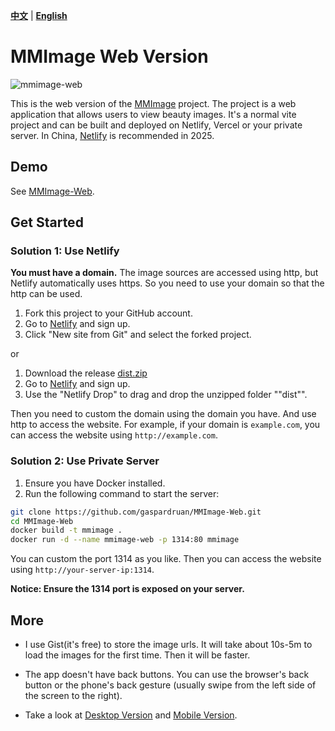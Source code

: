 [**中文**](https://github.com/gaspardruan/MMImage-Web) | [**English**](https://github.com/gaspardruan/MMImage-Web/blob/main/README-EN.md)

# MMImage Web Version

![mmimage-web](https://github.com/user-attachments/assets/f345e115-5fca-4ebd-b883-f8eb91407dbc)

This is the web version of the [MMImage](https://github.com/gaspardruan/MMImage) project. The project is a web application that allows users to view beauty images. It's a normal vite project and can be built and deployed on Netlify, Vercel or your private server. In China, [Netlify](https://www.netlify.com) is recommended in 2025.

## Demo

See [MMImage-Web](http://mmimage.xyz/).

## Get Started

### Solution 1: Use Netlify

**You must have a domain.** The image sources are accessed using http, but Netlify automatically uses https. So you need to use your domain so that the http can be used.

1. Fork this project to your GitHub account.
2. Go to [Netlify](https://www.netlify.com) and sign up.
3. Click "New site from Git" and select the forked project.

or

1. Download the release [dist.zip](https://github.com/gaspardruan/MMImage-Web/releases)
2. Go to [Netlify](https://www.netlify.com) and sign up.
3. Use the "Netlify Drop" to drag and drop the unzipped folder ""dist"".

Then you need to custom the domain using the domain you have. And use http to access the website. For example, if your domain is `example.com`, you can access the website using `http://example.com`.

### Solution 2: Use Private Server

1. Ensure you have Docker installed.
2. Run the following command to start the server:

```bash
git clone https://github.com/gaspardruan/MMImage-Web.git
cd MMImage-Web
docker build -t mmimage .
docker run -d --name mmimage-web -p 1314:80 mmimage
```

You can custom the port 1314 as you like. Then you can access the website using `http://your-server-ip:1314`.

**Notice: Ensure the 1314 port is exposed on your server.**

## More

- I use Gist(it's free) to store the image urls. It will take about 10s-5m to load the images for the first time. Then it will be faster.

- The app doesn't have back buttons. You can use the browser's back button or the phone's back gesture (usually swipe from the left side of the screen to the right).

- Take a look at [Desktop Version](https://github.com/gaspardruan/MMImage) and [Mobile Version](https://github.com/gaspardruan/MMImage-Mobile).
